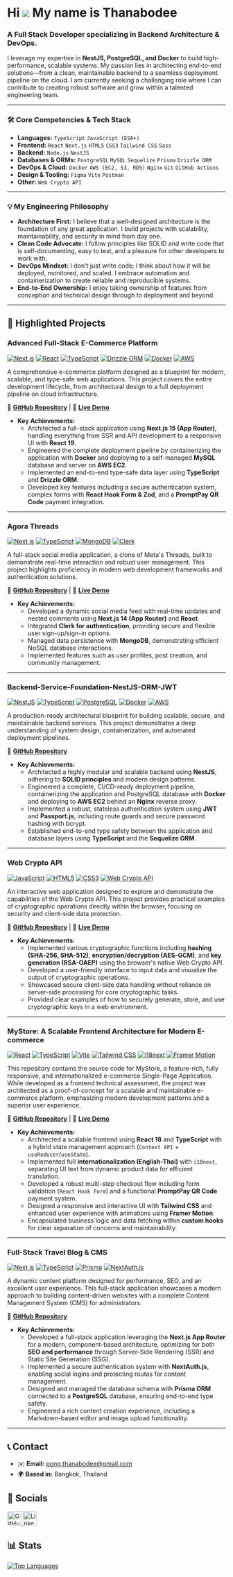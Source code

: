 # Hi ![](https://user-images.githubusercontent.com/18350557/176309783-0785949b-9127-417c-8b55-ab5a4333674e.gif) My name is Thanabodee

### A Full Stack Developer specializing in Backend Architecture & DevOps.

I leverage my expertise in **NestJS, PostgreSQL, and Docker** to build high-performance, scalable systems. My passion lies in architecting end-to-end solutions—from a clean, maintainable backend to a seamless deployment pipeline on the cloud. I am currently seeking a challenging role where I can contribute to creating robust software and grow within a talented engineering team.


---



### 🛠️ Core Competencies & Tech Stack

* **Languages:** `TypeScript` `JavaScript (ES6+)`
* **Frontend:** `React` `Next.js` `HTML5` `CSS3` `Tailwind CSS` `Sass`
* **Backend:** `Node.js` `NestJS`
* **Databases & ORMs:** `PostgreSQL` `MySQL` `Sequelize` `Prisma` `Drizzle ORM`
* **DevOps & Cloud:** `Docker` `AWS (EC2, S3, RDS)` `Nginx` `Git` `GitHub Actions`
* **Design & Tooling:** `Figma` `Vite` `Postman`
* **Other:** `Web Crypto API`


---



### 💡 My Engineering Philosophy

* **Architecture First:** I believe that a well-designed architecture is the foundation of any great application. I build projects with scalability, maintainability, and security in mind from day one.
* **Clean Code Advocate:** I follow principles like SOLID and write code that is self-documenting, easy to test, and a pleasure for other developers to work with.
* **DevOps Mindset:** I don't just write code; I think about how it will be deployed, monitored, and scaled. I embrace automation and containerization to create reliable and reproducible systems.
* **End-to-End Ownership:** I enjoy taking ownership of features from conception and technical design through to deployment and beyond.


---



## 📂 Highlighted Projects


### Advanced Full-Stack E-Commerce Platform

[![Next.js](https://img.shields.io/badge/Next.js-15-black?logo=next.js&style=for-the-badge)](https://nextjs.org/) [![React](https://img.shields.io/badge/React-19-61DAFB?logo=react&logoColor=black&style=for-the-badge)](https://react.dev/) [![TypeScript](https://img.shields.io/badge/TypeScript-5-3178C6?logo=typescript&style=for-the-badge)](https://www.typescriptlang.org/) [![Drizzle ORM](https://img.shields.io/badge/Drizzle-ORM-C5F74F?logo=drizzle&logoColor=black&style=for-the-badge)](https://orm.drizzle.team/) [![Docker](https://img.shields.io/badge/Docker-blue?logo=docker&style=for-the-badge)](https://www.docker.com/) [![AWS](https://img.shields.io/badge/AWS-EC2-FF9900?logo=amazon-aws&style=for-the-badge)](https://aws.amazon.com/ec2/)

A comprehensive e-commerce platform designed as a blueprint for modern, scalable, and type-safe web applications. This project covers the entire development lifecycle, from architectural design to a full deployment pipeline on cloud infrastructure.

🔗 **[GitHub Repository](https://github.com/Thanabodee-Pond/advanced-nextjs-app)** | 🚀 **[Live Demo](https://nextjs-ecom-thanabodee.vercel.app/)**

* **Key Achievements:**
    * Architected a full-stack application using **Next.js 15 (App Router)**, handling everything from SSR and API development to a responsive UI with **React 19**.
    * Engineered the complete deployment pipeline by containerizing the application with **Docker** and deploying to a self-managed **MySQL** database and server on **AWS EC2**.
    * Implemented an end-to-end type-safe data layer using **TypeScript** and **Drizzle ORM**.
    * Developed key features including a secure authentication system, complex forms with **React Hook Form & Zod**, and a **PromptPay QR Code** payment integration.


---



### Agora Threads 

[![Next.js](https://img.shields.io/badge/Next.js-14-black?logo=next.js&style=for-the-badge)](https://nextjs.org/) [![TypeScript](https://img.shields.io/badge/TypeScript-5-3178C6?logo=typescript&style=for-the-badge)](https://www.typescriptlang.org/) [![MongoDB](https://img.shields.io/badge/MongoDB-47A248?logo=mongodb&logoColor=white&style=for-the-badge)](https://www.mongodb.com/) [![Clerk](https://img.shields.io/badge/Clerk-Auth-6C47FF?logo=clerk&logoColor=white&style=for-the-badge)](https://clerk.com/)

A full-stack social media application, a clone of Meta's Threads, built to demonstrate real-time interaction and robust user management. This project highlights proficiency in modern web development frameworks and authentication solutions.

🔗 **[GitHub Repository](https://github.com/Thanabodee-Pond/agora-threads)** | 🚀 **[Live Demo](https://agora-threads-thanabodee.vercel.app/)**

* **Key Achievements:**
    * Developed a dynamic social media feed with real-time updates and nested comments using **Next.js 14 (App Router)** and **React**.
    * Integrated **Clerk for authentication**, providing secure and flexible user sign-up/sign-in options.
    * Managed data persistence with **MongoDB**, demonstrating efficient NoSQL database interactions.
    * Implemented features such as user profiles, post creation, and community management.


---



### Backend-Service-Foundation-NestJS-ORM-JWT

[![NestJS](https://img.shields.io/badge/NestJS-Backend-EA2845?logo=nestjs&style=for-the-badge)](https://nestjs.com/) [![TypeScript](https://img.shields.io/badge/TypeScript-5-3178C6?logo=typescript&style=for-the-badge)](https://www.typescriptlang.org/) [![PostgreSQL](https://img.shields.io/badge/PostgreSQL-DB-4169E1?logo=postgresql&style=for-the-badge)](https://www.postgresql.org/) [![Docker](https://img.shields.io/badge/Docker-blue?logo=docker&style=for-the-badge)](https://www.docker.com/) [![AWS](https://img.shields.io/badge/AWS-EC2-FF9900?logo=amazon-aws&style=for-the-badge)](https://aws.amazon.com/ec2/)

A production-ready architectural blueprint for building scalable, secure, and maintainable backend services. This project demonstrates a deep understanding of system design, containerization, and automated deployment pipelines.

🔗 **[GitHub Repository](https://github.com/Thanabodee-Pond/Backend-Service-Foundation-NestJS-ORM-JWT)**

* **Key Achievements:**
    * Architected a highly modular and scalable backend using **NestJS**, adhering to **SOLID principles** and modern design patterns.
    * Engineered a complete, CI/CD-ready deployment pipeline, containerizing the application and PostgreSQL database with **Docker** and deploying to **AWS EC2** behind an **Nginx** reverse proxy.
    * Implemented a robust, stateless authentication system using **JWT** and **Passport.js**, including route guards and secure password hashing with bcrypt.
    * Established end-to-end type safety between the application and database layers using **TypeScript** and the **Sequelize ORM**.


---



### Web Crypto API

[![JavaScript](https://img.shields.io/badge/JavaScript-F7DF1E?logo=javascript&logoColor=black&style=for-the-badge)](https://developer.mozilla.org/en-US/docs/Web/JavaScript) [![HTML5](https://img.shields.io/badge/HTML5-E34F26?logo=html5&logoColor=white&style=for-the-badge)](https://developer.mozilla.org/en-US/docs/Web/HTML) [![CSS3](https://img.shields.io/badge/CSS3-1572B6?logo=css3&logoColor=white&style=for-the-badge)](https://developer.mozilla.org/en-US/docs/Web/CSS) [![Web Crypto API](https://img.shields.io/badge/Web%20Crypto%20API-339933?logo=web-components&logoColor=white&style=for-the-badge)](https://developer.mozilla.org/en-US/docs/Web/API/Web_Crypto_API)

An interactive web application designed to explore and demonstrate the capabilities of the Web Crypto API. This project provides practical examples of cryptographic operations directly within the browser, focusing on security and client-side data protection.

🔗 **[GitHub Repository](https://github.com/Thanabodee-Pond/Web-Crypto-API)** | 🚀 **[Live Demo](https://web-crypto-api-thanabodee.vercel.app/)**

* **Key Achievements:**
    * Implemented various cryptographic functions including **hashing (SHA-256, SHA-512)**, **encryption/decryption (AES-GCM)**, and **key generation (RSA-OAEP)** using the browser's native Web Crypto API.
    * Developed a user-friendly interface to input data and visualize the output of cryptographic operations.
    * Showcased secure client-side data handling without reliance on server-side processing for core cryptographic tasks.
    * Provided clear examples of how to securely generate, store, and use cryptographic keys in a web environment.


---



### MyStore: A Scalable Frontend Architecture for Modern E-commerce

[![React](https://img.shields.io/badge/React-18-61DAFB?logo=react&logoColor=black&style=for-the-badge)](https://react.dev/) [![TypeScript](https://img.shields.io/badge/TypeScript-5-3178C6?logo=typescript&style=for-the-badge)](https://www.typescriptlang.org/) [![Vite](https://img.shields.io/badge/Vite-B73BFE?logo=vite&logoColor=FFD62E&style=for-the-badge)](https://vitejs.dev/) [![Tailwind CSS](https://img.shields.io/badge/Tailwind_CSS-38B2AC?logo=tailwindcss&logoColor=white&style=for-the-badge)](https://tailwindcss.com/) [![i18next](https://img.shields.io/badge/i18next-2DA44E?logo=i18next&logoColor=white&style=for-the-badge)](https://www.i18next.com/) [![Framer Motion](https://img.shields.io/badge/Framer%20Motion-0055FF?logo=framer&logoColor=white&style=for-the-badge)](https://www.framer.com/motion/)

This repository contains the source code for MyStore, a feature-rich, fully responsive, and internationalized e-commerce Single-Page Application. While developed as a frontend technical assessment, the project was architected as a proof-of-concept for a scalable and maintainable e-commerce platform, emphasizing modern development patterns and a superior user experience.

🔗 **[GitHub Repository](https://github.com/Thanabodee-Pond/online-store-vite-react)** | 🚀 **[Live Demo](https://online-store-pond.vercel.app/)**

* **Key Achievements:**
    * Architected a scalable frontend using **React 18** and **TypeScript** with a hybrid state management approach (`Context API` + `useReducer`/`useState`).
    * Implemented full **internationalization (English-Thai)** with `i18next`, separating UI text from dynamic product data for efficient translation.
    * Developed a robust multi-step checkout flow including form validation (`React Hook Form`) and a functional **PromptPay QR Code** payment system.
    * Designed a responsive and interactive UI with **Tailwind CSS** and enhanced user experience with animations using **Framer Motion**.
    * Encapsulated business logic and data fetching within **custom hooks** for clear separation of concerns and maintainability.


---



### Full-Stack Travel Blog & CMS

[![Next.js](https://img.shields.io/badge/Next.js-App_Router-black?logo=next.js&style=for-the-badge)](https://nextjs.org/) [![TypeScript](https://img.shields.io/badge/TypeScript-blue?logo=typescript&style=for-the-badge)](https://www.typescriptlang.org/) [![Prisma](https://img.shields.io/badge/Prisma-ORM-2D3748?logo=prisma&style=for-the-badge)](https://www.prisma.io/) [![NextAuth.js](https://img.shields.io/badge/NextAuth.js-Auth-333?logo=nextdotjs&style=for-the-badge)](https://next-auth.js.org/)

A dynamic content platform designed for performance, SEO, and an excellent user experience. This full-stack application showcases a modern approach to building content-driven websites with a complete Content Management System (CMS) for administrators.

🔗 **[GitHub Repository](https://github.com/Thanabodee-Pond/Blog-Travel-Next.js)**

* **Key Achievements:**
    * Developed a full-stack application leveraging the **Next.js App Router** for a modern, component-based architecture, optimizing for both **SEO and performance** through Server-Side Rendering (SSR) and Static Site Generation (SSG).
    * Implemented a secure authentication system with **NextAuth.js**, enabling social logins and protecting routes for content management.
    * Designed and managed the database schema with **Prisma ORM** connected to a **PostgreSQL** database, ensuring end-to-end type safety.
    * Engineered a rich content creation experience, including a Markdown-based editor and image upload functionality.


---


## 📞 Contact

* ✉️ **Email:** [pong.thanabodee@gmail.com](mailto:pong.thanabodee@gmail.com)
* 🌍 **Based in:** Bangkok, Thailand

## 🔗 Socials

<p align="left">
    <a href="https://www.github.com/Thanabodee-Pond" target="_blank" rel="noreferrer">
        <picture>
            <source media="(prefers-color-scheme: dark)" srcset="https://raw.githubusercontent.com/danielcranney/readme-generator/main/public/icons/socials/github-dark.svg" />
            <source media="(prefers-color-scheme: light)" srcset="https://raw.githubusercontent.com/danielcranney/readme-generator/main/public/icons/socials/github.svg" />
            <img src="https://raw.githubusercontent.com/danielcranney/readme-generator/main/public/icons/socials/github.svg" width="32" height="32" alt="GitHub"/>
        </picture>
    </a>
    <a href="https://www.linkedin.com/in/thanabodee-pongputhiana" target="_blank" rel="noreferrer">
        <picture>
            <source media="(prefers-color-scheme: dark)" srcset="https://raw.githubusercontent.com/danielcranney/readme-generator/main/public/icons/socials/linkedin-dark.svg" />
            <source media="(prefers-color-scheme: light)" srcset="https://raw.githubusercontent.com/danielcranney/readme-generator/main/public/icons/socials/linkedin.svg" />
            <img src="https://raw.githubusercontent.com/danielcranney/readme-generator/main/public/icons/socials/linkedin.svg" width="32" height="32" alt="LinkedIn"/>
        </picture>
    </a>
</p>

## 📊 Stats

<a href="https://github.com/Thanabodee-Pond" align="left"><img src="https://github-readme-stats.vercel.app/api/top-langs/?username=Thanabodee-Pond&langs_count=10&title_color=0891b2&text_color=ffffff&icon_color=0891b2&bg_color=1c1917&hide_border=true&locale=en&custom_title=Top%20Languages" alt="Top Languages" /></a>
